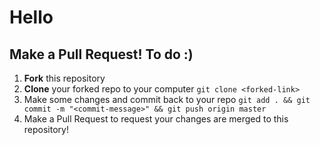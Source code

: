 Hello
=====
Make a Pull Request!
To do :)
------
1) **Fork** this repository  
2) **Clone** your forked repo to your computer ```git clone <forked-link>```  
3) Make some changes and commit back to your repo ```git add . && git commit -m "<commit-message>" && git push origin master```  
4) Make a Pull Request to request your changes are merged to this repository!  
